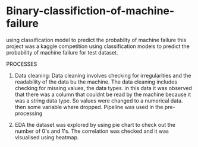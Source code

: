 # Binary-classifiction-of-machine-failure
using classification model to predict the probabilty of machine failure
this project was a kaggle competition using classification models to predict the probability of machine failure for test dataset.

PROCESSES 
1. Data cleaning:
Data cleaning involves checking for irregularities and the readability of the data bu the machine. The data cleaning includes checking for missing values, the data types. in this data it was observed that there was a column that couldnt be read by the machine because it was a string data type. So values were changed to a numerical data. then some variable where dropped. Pipeline was used in the pre-processing

2. EDA
the dataset was explored by using pie chart to check out the number of 0's and 1's. The correlation was checked and it was visualised using heatmap.
